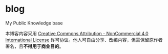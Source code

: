 # blog
My Public Knowledge base

本博客内容采用 [Creative Commons Attribution - NonCommercial 4.0 International License](https://creativecommons.org/licenses/by-nc/4.0/) 许可协议。他人可自由分享、改编内容，但需保留原作者署名，且**不得用于商业目的**。  

